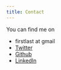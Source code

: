 ```yaml
---
title: Contact
---
```


You can find me on

* firstlast at gmail
* [Twitter](https://twitter.com/mioalter)
* [Github](https://github.com/mioalter)
* [LinkedIn](https://www.linkedin.com/in/mioalter)
